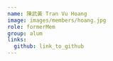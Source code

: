 ```yaml
---
name: 陳武黃 Tran Vu Hoang 
image: images/members/hoang.jpg 
role: formerMem
group: alum
links:
  github: link_to_github 
---
```

